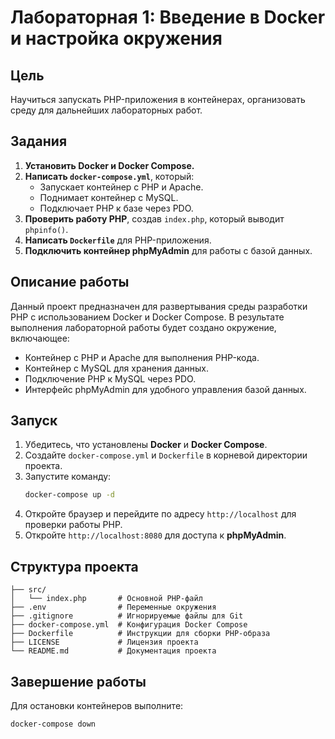 # Лабораторная 1: Введение в Docker и настройка окружения

## Цель

Научиться запускать PHP-приложения в контейнерах, организовать среду для дальнейших лабораторных работ.

## Задания

1. **Установить Docker и Docker Compose.**
2. **Написать `docker-compose.yml`**, который:
    - Запускает контейнер с PHP и Apache.
    - Поднимает контейнер с MySQL.
    - Подключает PHP к базе через PDO.
3. **Проверить работу PHP**, создав `index.php`, который выводит `phpinfo()`.
4. **Написать `Dockerfile`** для PHP-приложения.
5. **Подключить контейнер phpMyAdmin** для работы с базой данных.

## Описание работы

Данный проект предназначен для развертывания среды разработки PHP с использованием Docker и Docker Compose. В результате
выполнения лабораторной работы будет создано окружение, включающее:

- Контейнер с PHP и Apache для выполнения PHP-кода.
- Контейнер с MySQL для хранения данных.
- Подключение PHP к MySQL через PDO.
- Интерфейс phpMyAdmin для удобного управления базой данных.

## Запуск

1. Убедитесь, что установлены **Docker** и **Docker Compose**.
2. Создайте `docker-compose.yml` и `Dockerfile` в корневой директории проекта.
3. Запустите команду:
   ```sh
   docker-compose up -d
   ```
4. Откройте браузер и перейдите по адресу `http://localhost` для проверки работы PHP.
5. Откройте `http://localhost:8080` для доступа к **phpMyAdmin**.

## Структура проекта

```
├── src/
│   └── index.php       # Основной PHP-файл
├── .env                # Переменные окружения
├── .gitignore          # Игнорируемые файлы для Git
├── docker-compose.yml  # Конфигурация Docker Compose
├── Dockerfile          # Инструкции для сборки PHP-образа
├── LICENSE             # Лицензия проекта
└── README.md           # Документация проекта
```

## Завершение работы

Для остановки контейнеров выполните:

```sh
docker-compose down
```

